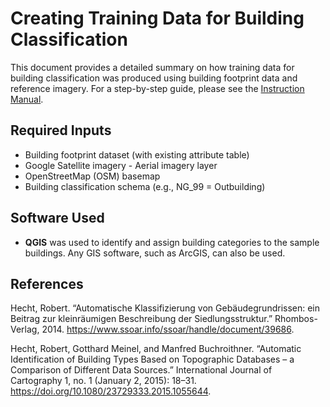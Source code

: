 # Creating Training Data for Building Classification

This document provides a detailed summary on how training data for building classification was produced using building footprint data and reference imagery. For a step-by-step guide, please see the [Instruction Manual](Instruction_Manual.md).

## Required Inputs

- Building footprint dataset (with existing attribute table)
- Google Satellite imagery - Aerial imagery layer 
- OpenStreetMap (OSM) basemap 
- Building classification schema (e.g., NG_99 = Outbuilding)

## Software Used

- **QGIS** was used to identify and assign building categories to the sample buildings. Any GIS software, such as ArcGIS, can also be used. 

## References
Hecht, Robert. “Automatische Klassifizierung von Gebäudegrundrissen: ein Beitrag zur kleinräumigen Beschreibung der Siedlungsstruktur.” Rhombos-Verlag, 2014. https://www.ssoar.info/ssoar/handle/document/39686.

Hecht, Robert, Gotthard Meinel, and Manfred Buchroithner. “Automatic Identification of Building Types Based on Topographic Databases – a Comparison of Different Data Sources.” International Journal of Cartography 1, no. 1 (January 2, 2015): 18–31. https://doi.org/10.1080/23729333.2015.1055644.







